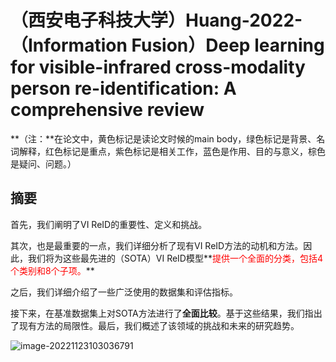# （西安电子科技大学）Huang-2022-（Information Fusion）Deep learning for visible-infrared cross-modality person re-identification: A comprehensive review

**（注：**在论文中，黄色标记是读论文时候的main body，绿色标记是背景、名词解释，红色标记是重点，紫色标记是相关工作，蓝色是作用、目的与意义，棕色是疑问、问题。）

## 摘要

首先，我们阐明了VI ReID的重要性、定义和挑战。

其次，也是最重要的一点，我们详细分析了现有VI ReID方法的动机和方法。因此，我们将为这些最先进的（SOTA）VI ReID模型**<font color='red'>提供一个全面的分类，包括4个类别和8个子项。</font>**

之后，我们详细介绍了一些广泛使用的数据集和评估指标。

接下来，在基准数据集上对SOTA方法进行了**全面比较**。基于这些结果，我们指出了现有方法的局限性。最后，我们概述了该领域的挑战和未来的研究趋势。

![image-20221123103036791](C:\Users\admin\AppData\Roaming\Typora\typora-user-images\image-20221123103036791.png)



